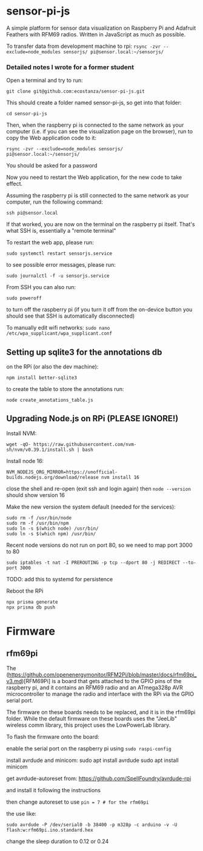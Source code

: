 # sensor-pi-js
A simple platform for sensor data visualization on Raspberry Pi and Adafruit Feathers with RFM69 radios. Written in JavaScript as much as possible.

To transfer data from development machine to rpi:
```rsync -zvr --exclude=node_modules sensorjs/ pi@sensor.local:~/sensorjs/```


### Detailed notes I wrote for a former student
Open a terminal and try to run:

```git clone git@github.com:ecostanza/sensor-pi-js.git```

This should create a folder named sensor-pi-js, so get into that folder:

```cd sensor-pi-js```

Then, when the raspberry pi is connected to the same network as your computer (i.e. if you can see the visualization page on the browser), run to copy the Web application code to it:

```rsync -zvr --exclude=node_modules sensorjs/ pi@sensor.local:~/sensorjs/```

You should be asked for a password

Now you need to restart the Web application, for the new code to take effect. 

Assuming the raspberry pi is still connected to the same network as your computer, run the following command:

```ssh pi@sensor.local```

If that worked, you are now on the terminal on the raspberry pi itself. That's what SSH is, essentially a "remote terminal"

To restart the web app, please run:

```sudo systemctl restart sensorjs.service```

to see possible error messages, please run:

```sudo journalctl -f -u sensorjs.service```

From SSH you can also run:

```sudo poweroff```

to turn off the raspberry pi (if you turn it off from the on-device button you should see that SSH is automatically disconnected)
    
To manually edit wifi networks:
```sudo nano /etc/wpa_supplicant/wpa_supplicant.conf```

## Setting up sqlite3 for the annotations db
on the RPi (or also the dev machine):
```
npm install better-sqlite3
```

to create the table to store the annotations run:
```
node create_annotations_table.js
```

## Upgrading Node.js on RPi (PLEASE IGNORE!)

Install NVM:
```
wget -qO- https://raw.githubusercontent.com/nvm-sh/nvm/v0.39.1/install.sh | bash
```

Install node 16:
```
NVM_NODEJS_ORG_MIRROR=https://unofficial-builds.nodejs.org/download/release nvm install 16
```

close the shell and re-open (exit ssh and login again)
then ```node --version``` should show version 16

Make the new version the system default (needed for the services):
```
sudo rm -f /usr/bin/node
sudo rm -f /usr/bin/npm
sudo ln -s $(which node) /usr/bin/
sudo ln -s $(which npm) /usr/bin/
```

Recent node versions do not run on port 80, so we need to map port 3000 to 80
```
sudo iptables -t nat -I PREROUTING -p tcp --dport 80 -j REDIRECT --to-port 3000
```
TODO: add this to systemd for persistence

Reboot the RPi


```
npx prisma generate
npx prisma db push
```

# Firmware

## rfm69pi

The (https://github.com/openenergymonitor/RFM2Pi/blob/master/docs/rfm69pi_v3.md)[RFM69Pi] is a 
board that gets attached to the GPIO pins of the raspberry pi, and it contains an RFM69 radio
and an ATmega328p AVR microcontroller to manage the radio and interface with the RPi via 
the GPIO serial port.

The firmware on these boards needs to be replaced, and it is in the rfm69pi folder. 
While the default firmware on these boards uses the "JeeLib" wireless comm library, 
this project uses the LowPowerLab library. 

To flash the firmware onto the board:

enable the serial port on the raspberry pi using `sudo raspi-config`

install avrdude and minicom:
sudo apt install avrdude
sudo apt install minicom

get avrdude-autoreset from:
https://github.com/SpellFoundry/avrdude-rpi

and install it following the instructions

then change autoreset to use 
`pin = 7 # for the rfm69pi`

the use like:

`sudo avrdude -P /dev/serial0 -b 38400 -p m328p -c arduino -v -U flash:w:rfm69pi.ino.standard.hex`

change the sleep duration to 0.12 or 0.24

<!-- 
TODO: 
- services to be up: serial_receiver_py.service, uploader_py.service, sensorjs.service
- rename receiver_py.service to spi_receiver_py.service and receiver.py to spi_receiver.py

 -->